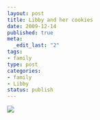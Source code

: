 ```yaml
--- 
layout: post
title: Libby and her cookies
date: 2009-12-14
published: true
meta: 
  _edit_last: "2"
tags: 
- family
type: post
categories: 
- family
- Libby
status: publish
---
```

[![](http://media.eick.us/2011/05/photo13.jpg.scaled.50013.jpg)](http://posterous.com/getfile/files.posterous.com/andreweick/wVSNir46zKBQB283kXppiDzWM15iv9gMaVIWLpdCNREkbbu1FlBHMhp2LhZJ/photo.jpg)
